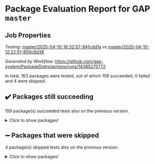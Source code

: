 # Package Evaluation Report for GAP `master`

## Job Properties

*Testing:* [master/2025-04-10-16:32:57-841cdd1a](https://github.com/gap-system/PackageDistro/blob/data/reports/master/2025-04-10-16:32:57-841cdd1a) vs [master/2025-04-10-12:22:51-859c6d38](https://github.com/gap-system/PackageDistro/blob/data/reports/master/2025-04-10-12:22:51-859c6d38)

*Generated by Workflow:* https://github.com/gap-system/PackageDistro/actions/runs/14385275772

In total, 163 packages were tested, out of which 159 succeeded, 0 failed and 4 were skipped.

## :heavy_check_mark: Packages still succeeding

159 package(s) succeeded tests also on the previous version.
<details><summary>Click to show packages!</summary>

- 4ti2interface 2024.11-01 [(success)](https://github.com/gap-system/PackageDistro/actions/runs/14385275772/job/40339514309)
- ace 5.7.0 [(success)](https://github.com/gap-system/PackageDistro/actions/runs/14385275772/job/40339525732)
- aclib 1.3.2 [(success)](https://github.com/gap-system/PackageDistro/actions/runs/14385275772/job/40339528426)
- agt 0.3.1 [(success)](https://github.com/gap-system/PackageDistro/actions/runs/14385275772/job/40339530579)
- alco 1.1.1 [(success)](https://github.com/gap-system/PackageDistro/actions/runs/14385275772/job/40339531829)
- alnuth 3.2.1 [(success)](https://github.com/gap-system/PackageDistro/actions/runs/14385275772/job/40339536250)
- anupq 3.3.1 [(success)](https://github.com/gap-system/PackageDistro/actions/runs/14385275772/job/40339540738)
- atlasrep 2.1.9 [(success)](https://github.com/gap-system/PackageDistro/actions/runs/14385275772/job/40339542684)
- autodoc 2023.06.19 [(success)](https://github.com/gap-system/PackageDistro/actions/runs/14385275772/job/40339543952)
- automata 1.16 [(success)](https://github.com/gap-system/PackageDistro/actions/runs/14385275772/job/40339544678)
- automgrp 1.3.3 [(success)](https://github.com/gap-system/PackageDistro/actions/runs/14385275772/job/40339545325)
- autpgrp 1.11.1 [(success)](https://github.com/gap-system/PackageDistro/actions/runs/14385275772/job/40339545961)
- cap 2025.04-04 [(success)](https://github.com/gap-system/PackageDistro/actions/runs/14385275772/job/40339546615)
- caratinterface 2.3.7 [(success)](https://github.com/gap-system/PackageDistro/actions/runs/14385275772/job/40339547162)
- cddinterface 2024.09.02 [(success)](https://github.com/gap-system/PackageDistro/actions/runs/14385275772/job/40339547692)
- circle 1.6.6 [(success)](https://github.com/gap-system/PackageDistro/actions/runs/14385275772/job/40339548424)
- classicpres 1.22 [(success)](https://github.com/gap-system/PackageDistro/actions/runs/14385275772/job/40339549058)
- cohomolo 1.6.11 [(success)](https://github.com/gap-system/PackageDistro/actions/runs/14385275772/job/40339549623)
- congruence 1.2.7 [(success)](https://github.com/gap-system/PackageDistro/actions/runs/14385275772/job/40339550154)
- corefreesub 0.6 [(success)](https://github.com/gap-system/PackageDistro/actions/runs/14385275772/job/40339550767)
- corelg 1.57 [(success)](https://github.com/gap-system/PackageDistro/actions/runs/14385275772/job/40339551259)
- crime 1.6 [(success)](https://github.com/gap-system/PackageDistro/actions/runs/14385275772/job/40339551755)
- crisp 1.4.6 [(success)](https://github.com/gap-system/PackageDistro/actions/runs/14385275772/job/40339552329)
- crypting 0.10.5 [(success)](https://github.com/gap-system/PackageDistro/actions/runs/14385275772/job/40339552854)
- cryst 4.1.27 [(success)](https://github.com/gap-system/PackageDistro/actions/runs/14385275772/job/40339553368)
- crystcat 1.1.10 [(success)](https://github.com/gap-system/PackageDistro/actions/runs/14385275772/job/40339553879)
- ctbllib 1.3.9 [(success)](https://github.com/gap-system/PackageDistro/actions/runs/14385275772/job/40339554342)
- cubefree 1.20 [(success)](https://github.com/gap-system/PackageDistro/actions/runs/14385275772/job/40339554831)
- curlinterface 2.4.0 [(success)](https://github.com/gap-system/PackageDistro/actions/runs/14385275772/job/40339555485)
- cvec 2.8.3 [(success)](https://github.com/gap-system/PackageDistro/actions/runs/14385275772/job/40339556057)
- datastructures 0.3.1 [(success)](https://github.com/gap-system/PackageDistro/actions/runs/14385275772/job/40339556695)
- deepthought 1.0.8 [(success)](https://github.com/gap-system/PackageDistro/actions/runs/14385275772/job/40339557372)
- design 1.8.2 [(success)](https://github.com/gap-system/PackageDistro/actions/runs/14385275772/job/40339558017)
- difsets 2.3.1 [(success)](https://github.com/gap-system/PackageDistro/actions/runs/14385275772/job/40339558568)
- digraphs 1.10.0 [(success)](https://github.com/gap-system/PackageDistro/actions/runs/14385275772/job/40339559098)
- edim 1.3.8 [(success)](https://github.com/gap-system/PackageDistro/actions/runs/14385275772/job/40339559671)
- example 4.4.0 [(success)](https://github.com/gap-system/PackageDistro/actions/runs/14385275772/job/40339560274)
- examplesforhomalg 2023.10-01 [(success)](https://github.com/gap-system/PackageDistro/actions/runs/14385275772/job/40339560774)
- factint 1.6.3 [(success)](https://github.com/gap-system/PackageDistro/actions/runs/14385275772/job/40339561613)
- ferret 1.0.14 [(success)](https://github.com/gap-system/PackageDistro/actions/runs/14385275772/job/40339562230)
- fga 1.5.0 [(success)](https://github.com/gap-system/PackageDistro/actions/runs/14385275772/job/40339562973)
- fining 1.5.6 [(success)](https://github.com/gap-system/PackageDistro/actions/runs/14385275772/job/40339563904)
- float 1.0.7 [(success)](https://github.com/gap-system/PackageDistro/actions/runs/14385275772/job/40339564647)
- format 1.4.4 [(success)](https://github.com/gap-system/PackageDistro/actions/runs/14385275772/job/40339565248)
- forms 1.2.12 [(success)](https://github.com/gap-system/PackageDistro/actions/runs/14385275772/job/40339565895)
- fplsa 1.2.6 [(success)](https://github.com/gap-system/PackageDistro/actions/runs/14385275772/job/40339566685)
- fr 2.4.13 [(success)](https://github.com/gap-system/PackageDistro/actions/runs/14385275772/job/40339567416)
- francy 2.0.3 [(success)](https://github.com/gap-system/PackageDistro/actions/runs/14385275772/job/40339568196)
- fwtree 1.3 [(success)](https://github.com/gap-system/PackageDistro/actions/runs/14385275772/job/40339568936)
- gapdoc 1.6.7 [(success)](https://github.com/gap-system/PackageDistro/actions/runs/14385275772/job/40339569653)
- gauss 2024.11-01 [(success)](https://github.com/gap-system/PackageDistro/actions/runs/14385275772/job/40339570422)
- gaussforhomalg 2024.08-01 [(success)](https://github.com/gap-system/PackageDistro/actions/runs/14385275772/job/40339571045)
- gbnp 1.1.0 [(success)](https://github.com/gap-system/PackageDistro/actions/runs/14385275772/job/40339571792)
- generalizedmorphismsforcap 2025.02-01 [(success)](https://github.com/gap-system/PackageDistro/actions/runs/14385275772/job/40339572358)
- genss 1.6.9 [(success)](https://github.com/gap-system/PackageDistro/actions/runs/14385275772/job/40339573075)
- gradedmodules 2024.12-01 [(success)](https://github.com/gap-system/PackageDistro/actions/runs/14385275772/job/40339573742)
- gradedringforhomalg 2024.07-01 [(success)](https://github.com/gap-system/PackageDistro/actions/runs/14385275772/job/40339574671)
- grape 4.9.2 [(success)](https://github.com/gap-system/PackageDistro/actions/runs/14385275772/job/40339575347)
- groupoids 1.76 [(success)](https://github.com/gap-system/PackageDistro/actions/runs/14385275772/job/40339575854)
- grpconst 2.6.5 [(success)](https://github.com/gap-system/PackageDistro/actions/runs/14385275772/job/40339576501)
- guarana 0.96.3 [(success)](https://github.com/gap-system/PackageDistro/actions/runs/14385275772/job/40339577143)
- guava 3.20 [(success)](https://github.com/gap-system/PackageDistro/actions/runs/14385275772/job/40339577671)
- hap 1.66 [(success)](https://github.com/gap-system/PackageDistro/actions/runs/14385275772/job/40339578372)
- hapcryst 0.1.15 [(success)](https://github.com/gap-system/PackageDistro/actions/runs/14385275772/job/40339579069)
- hecke 1.5.4 [(success)](https://github.com/gap-system/PackageDistro/actions/runs/14385275772/job/40339579951)
- help 4.0 [(success)](https://github.com/gap-system/PackageDistro/actions/runs/14385275772/job/40339580782)
- homalg 2024.01-01 [(success)](https://github.com/gap-system/PackageDistro/actions/runs/14385275772/job/40339581612)
- homalgtocas 2023.11-01 [(success)](https://github.com/gap-system/PackageDistro/actions/runs/14385275772/job/40339582312)
- ibnp 0.15 [(success)](https://github.com/gap-system/PackageDistro/actions/runs/14385275772/job/40339583066)
- idrel 2.48 [(success)](https://github.com/gap-system/PackageDistro/actions/runs/14385275772/job/40339583870)
- images 1.3.3 [(success)](https://github.com/gap-system/PackageDistro/actions/runs/14385275772/job/40339584607)
- intpic 0.4.0 [(success)](https://github.com/gap-system/PackageDistro/actions/runs/14385275772/job/40339585296)
- io 4.9.1 [(success)](https://github.com/gap-system/PackageDistro/actions/runs/14385275772/job/40339586003)
- io_forhomalg 2023.02-04 [(success)](https://github.com/gap-system/PackageDistro/actions/runs/14385275772/job/40339586716)
- irredsol 1.4.4 [(success)](https://github.com/gap-system/PackageDistro/actions/runs/14385275772/job/40339587427)
- json 2.2.2 [(success)](https://github.com/gap-system/PackageDistro/actions/runs/14385275772/job/40339588132)
- jupyterkernel 1.5.1 [(success)](https://github.com/gap-system/PackageDistro/actions/runs/14385275772/job/40339588781)
- jupyterviz 1.5.6 [(success)](https://github.com/gap-system/PackageDistro/actions/runs/14385275772/job/40339589391)
- kan 1.37 [(success)](https://github.com/gap-system/PackageDistro/actions/runs/14385275772/job/40339589982)
- kbmag 1.5.11 [(success)](https://github.com/gap-system/PackageDistro/actions/runs/14385275772/job/40339590817)
- laguna 3.9.7 [(success)](https://github.com/gap-system/PackageDistro/actions/runs/14385275772/job/40339591565)
- liealgdb 2.2.1 [(success)](https://github.com/gap-system/PackageDistro/actions/runs/14385275772/job/40339593445)
- liepring 2.9.1 [(success)](https://github.com/gap-system/PackageDistro/actions/runs/14385275772/job/40339594141)
- liering 2.4.2 [(success)](https://github.com/gap-system/PackageDistro/actions/runs/14385275772/job/40339594848)
- linearalgebraforcap 2025.04-01 [(success)](https://github.com/gap-system/PackageDistro/actions/runs/14385275772/job/40339595475)
- lins 0.9 [(success)](https://github.com/gap-system/PackageDistro/actions/runs/14385275772/job/40339596068)
- localizeringforhomalg 2023.10-01 [(success)](https://github.com/gap-system/PackageDistro/actions/runs/14385275772/job/40339596612)
- loops 3.4.4 [(success)](https://github.com/gap-system/PackageDistro/actions/runs/14385275772/job/40339597237)
- lpres 1.1.1 [(success)](https://github.com/gap-system/PackageDistro/actions/runs/14385275772/job/40339598028)
- majoranaalgebras 1.5.2 [(success)](https://github.com/gap-system/PackageDistro/actions/runs/14385275772/job/40339598676)
- mapclass 1.4.6 [(success)](https://github.com/gap-system/PackageDistro/actions/runs/14385275772/job/40339599341)
- matgrp 0.71 [(success)](https://github.com/gap-system/PackageDistro/actions/runs/14385275772/job/40339599944)
- matricesforhomalg 2024.11-02 [(success)](https://github.com/gap-system/PackageDistro/actions/runs/14385275772/job/40339600522)
- modisom 3.0.0 [(success)](https://github.com/gap-system/PackageDistro/actions/runs/14385275772/job/40339601225)
- modulepresentationsforcap 2024.09-02 [(success)](https://github.com/gap-system/PackageDistro/actions/runs/14385275772/job/40339602216)
- modules 2024.12-01 [(success)](https://github.com/gap-system/PackageDistro/actions/runs/14385275772/job/40339603105)
- monoidalcategories 2025.03-02 [(success)](https://github.com/gap-system/PackageDistro/actions/runs/14385275772/job/40339603751)
- nconvex 2024.12-01 [(success)](https://github.com/gap-system/PackageDistro/actions/runs/14385275772/job/40339604496)
- nilmat 1.4.2 [(success)](https://github.com/gap-system/PackageDistro/actions/runs/14385275772/job/40339605120)
- nock 1.5 [(success)](https://github.com/gap-system/PackageDistro/actions/runs/14385275772/job/40339605874)
- normalizinterface 1.3.7 [(success)](https://github.com/gap-system/PackageDistro/actions/runs/14385275772/job/40339606850)
- nq 2.5.11 [(success)](https://github.com/gap-system/PackageDistro/actions/runs/14385275772/job/40339607475)
- numericalsgps 1.4.0 [(success)](https://github.com/gap-system/PackageDistro/actions/runs/14385275772/job/40339608206)
- openmath 11.5.3 [(success)](https://github.com/gap-system/PackageDistro/actions/runs/14385275772/job/40339608717)
- orb 5.0.0 [(success)](https://github.com/gap-system/PackageDistro/actions/runs/14385275772/job/40339609360)
- packagemanager 1.6.2 [(success)](https://github.com/gap-system/PackageDistro/actions/runs/14385275772/job/40339609963)
- patternclass 2.4.5 [(success)](https://github.com/gap-system/PackageDistro/actions/runs/14385275772/job/40339610615)
- permut 2.0.5 [(success)](https://github.com/gap-system/PackageDistro/actions/runs/14385275772/job/40339611261)
- polenta 1.3.11 [(success)](https://github.com/gap-system/PackageDistro/actions/runs/14385275772/job/40339611936)
- polymaking 0.8.7 [(success)](https://github.com/gap-system/PackageDistro/actions/runs/14385275772/job/40339612566)
- primgrp 3.4.4 [(success)](https://github.com/gap-system/PackageDistro/actions/runs/14385275772/job/40339613151)
- profiling 2.6.0 [(success)](https://github.com/gap-system/PackageDistro/actions/runs/14385275772/job/40339613684)
- qdistrnd 0.9.5 [(success)](https://github.com/gap-system/PackageDistro/actions/runs/14385275772/job/40339614262)
- qpa 1.35 [(success)](https://github.com/gap-system/PackageDistro/actions/runs/14385275772/job/40339614836)
- quagroup 1.8.4 [(success)](https://github.com/gap-system/PackageDistro/actions/runs/14385275772/job/40339615710)
- radiroot 2.9 [(success)](https://github.com/gap-system/PackageDistro/actions/runs/14385275772/job/40339616343)
- rcwa 4.7.1 [(success)](https://github.com/gap-system/PackageDistro/actions/runs/14385275772/job/40339616897)
- rds 1.8 [(success)](https://github.com/gap-system/PackageDistro/actions/runs/14385275772/job/40339617391)
- recog 1.4.4 [(success)](https://github.com/gap-system/PackageDistro/actions/runs/14385275772/job/40339618047)
- repndecomp 1.3.0 [(success)](https://github.com/gap-system/PackageDistro/actions/runs/14385275772/job/40339618698)
- repsn 3.1.2 [(success)](https://github.com/gap-system/PackageDistro/actions/runs/14385275772/job/40339619180)
- resclasses 4.7.3 [(success)](https://github.com/gap-system/PackageDistro/actions/runs/14385275772/job/40339619746)
- ringsforhomalg 2024.11-02 [(success)](https://github.com/gap-system/PackageDistro/actions/runs/14385275772/job/40339620449)
- sco 2023.08-01 [(success)](https://github.com/gap-system/PackageDistro/actions/runs/14385275772/job/40339621103)
- scscp 2.4.3 [(success)](https://github.com/gap-system/PackageDistro/actions/runs/14385275772/job/40339621691)
- semigroups 5.5.0 [(success)](https://github.com/gap-system/PackageDistro/actions/runs/14385275772/job/40339622233)
- sglppow 2.4 [(success)](https://github.com/gap-system/PackageDistro/actions/runs/14385275772/job/40339623193)
- sgpviz 0.999.6 [(success)](https://github.com/gap-system/PackageDistro/actions/runs/14385275772/job/40339623906)
- simpcomp 2.1.14 [(success)](https://github.com/gap-system/PackageDistro/actions/runs/14385275772/job/40339624572)
- singular 2024.06.03 [(success)](https://github.com/gap-system/PackageDistro/actions/runs/14385275772/job/40339625191)
- sl2reps 1.1 [(success)](https://github.com/gap-system/PackageDistro/actions/runs/14385275772/job/40339626858)
- sla 1.6.2 [(success)](https://github.com/gap-system/PackageDistro/actions/runs/14385275772/job/40339627854)
- smallantimagmas 0.3.0 [(success)](https://github.com/gap-system/PackageDistro/actions/runs/14385275772/job/40339628506)
- smallgrp 1.5.4 [(success)](https://github.com/gap-system/PackageDistro/actions/runs/14385275772/job/40339629194)
- smallsemi 0.7.2 [(success)](https://github.com/gap-system/PackageDistro/actions/runs/14385275772/job/40339629957)
- sonata 2.9.6 [(success)](https://github.com/gap-system/PackageDistro/actions/runs/14385275772/job/40339630715)
- sophus 1.27 [(success)](https://github.com/gap-system/PackageDistro/actions/runs/14385275772/job/40339631508)
- sotgrps 1.3 [(success)](https://github.com/gap-system/PackageDistro/actions/runs/14385275772/job/40339632538)
- spinsym 1.5.2 [(success)](https://github.com/gap-system/PackageDistro/actions/runs/14385275772/job/40339633356)
- standardff 1.0 [(success)](https://github.com/gap-system/PackageDistro/actions/runs/14385275772/job/40339633969)
- symbcompcc 1.3.2 [(success)](https://github.com/gap-system/PackageDistro/actions/runs/14385275772/job/40339634638)
- thelma 1.3 [(success)](https://github.com/gap-system/PackageDistro/actions/runs/14385275772/job/40339635331)
- tomlib 1.2.11 [(success)](https://github.com/gap-system/PackageDistro/actions/runs/14385275772/job/40339636076)
- toolsforhomalg 2024.09-01 [(success)](https://github.com/gap-system/PackageDistro/actions/runs/14385275772/job/40339636987)
- toric 1.9.6 [(success)](https://github.com/gap-system/PackageDistro/actions/runs/14385275772/job/40339637706)
- transgrp 3.6.5 [(success)](https://github.com/gap-system/PackageDistro/actions/runs/14385275772/job/40339638419)
- typeset 1.2.2 [(success)](https://github.com/gap-system/PackageDistro/actions/runs/14385275772/job/40339639255)
- ugaly 4.1.3 [(success)](https://github.com/gap-system/PackageDistro/actions/runs/14385275772/job/40339639945)
- unipot 1.6 [(success)](https://github.com/gap-system/PackageDistro/actions/runs/14385275772/job/40339640913)
- unitlib 4.2.0 [(success)](https://github.com/gap-system/PackageDistro/actions/runs/14385275772/job/40339641718)
- utils 0.89 [(success)](https://github.com/gap-system/PackageDistro/actions/runs/14385275772/job/40339642474)
- uuid 0.7 [(success)](https://github.com/gap-system/PackageDistro/actions/runs/14385275772/job/40339643311)
- walrus 0.9991 [(success)](https://github.com/gap-system/PackageDistro/actions/runs/14385275772/job/40339643985)
- wedderga 4.10.5 [(success)](https://github.com/gap-system/PackageDistro/actions/runs/14385275772/job/40339644600)
- wpe 0.8 [(success)](https://github.com/gap-system/PackageDistro/actions/runs/14385275772/job/40339645196)
- xmod 2.92 [(success)](https://github.com/gap-system/PackageDistro/actions/runs/14385275772/job/40339645892)
- xmodalg 1.23 [(success)](https://github.com/gap-system/PackageDistro/actions/runs/14385275772/job/40339646451)
- yangbaxter 0.10.6 [(success)](https://github.com/gap-system/PackageDistro/actions/runs/14385275772/job/40339647152)
- zeromqinterface 0.16 [(success)](https://github.com/gap-system/PackageDistro/actions/runs/14385275772/job/40339647828)
</details>

## :heavy_minus_sign: Packages that were skipped

4 package(s) skipped tests also on the previous version.
<details><summary>Click to show packages!</summary>

- browse 1.8.21 [(skipped)](https://github.com/gap-system/PackageDistro/actions/runs/14385275772/job/40339007457)
- itc 1.5.1 [(skipped)](https://github.com/gap-system/PackageDistro/actions/runs/14385275772/job/40339007457)
- polycyclic 2.16 [(skipped)](https://github.com/gap-system/PackageDistro/actions/runs/14385275772/job/40339007457)
- xgap 4.32 [(skipped)](https://github.com/gap-system/PackageDistro/actions/runs/14385275772/job/40339007457)
</details>

